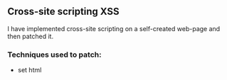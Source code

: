 ## Cross-site scripting XSS
I have implemented cross-site scripting on a self-created web-page and then patched it.

### Techniques used to patch:
- set html

